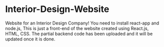 # Interior-Design-Website
Website for an Interior Design Company!
You need to install react-app and node.js,
This is just a front-end of the website created using React.js, HTML, CSS.
The partial backend code has been uploaded and it will be updated once it is done.
